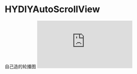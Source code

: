 # HYDIYAutoScrollView
自己造的轮播图
![HYScrollViewService结构设计](https://github.com/lbjhzj/HYDIYAutoScrollView/blob/master/HYScrollViewService结构设计.pdf)
